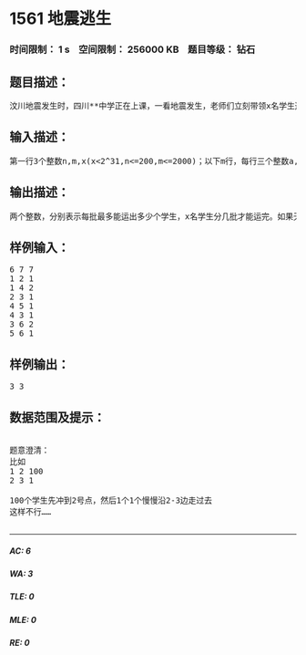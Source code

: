 # 1561 地震逃生   
### 时间限制： 1 s&nbsp;&nbsp;&nbsp;&nbsp;空间限制： 256000 KB&nbsp;&nbsp;&nbsp;&nbsp;题目等级： 钻石  
## 题目描述：  

<pre>
汶川地震发生时，四川**中学正在上课，一看地震发生，老师们立刻带领x名学生逃跑，整个学校可以抽象地看成一个有向图，图中有n个点，m条边。1号点为教室，n号点为安全地带，每条边都只能容纳一定量的学生，超过楼就要倒塌，由于人数太多，校长决定让同学们分成几批逃生，只有第一批学生全部逃生完毕后，第二批学生才能从1号点出发逃生，现在请你帮校长算算，每批最多能运出多少个学生，x名学生分几批才能运完。
</pre>
  
  
## 输入描述：  

<pre>
第一行3个整数n,m,x(x<2^31,n<=200,m<=2000)；以下m行，每行三个整数a,b,c（a1,a<>b,0描述一条边，分别代表从a点到b点有一条边，且可容纳c名学生。
</pre>
  
  
## 输出描述：  

<pre>
两个整数，分别表示每批最多能运出多少个学生，x名学生分几批才能运完。如果无法到达目的地（n号点）则输出“Orz Ni Jinan Saint Cow！”
</pre>
  
  
## 样例输入：  

<pre>
6 7 7
1 2 1
1 4 2
2 3 1
4 5 1
4 3 1
3 6 2
5 6 1
</pre>
  
  
## 样例输出：  

<pre>
3 3
</pre>
  
  
## 数据范围及提示：  

<pre>

题意澄清：
比如  
1 2 100  
2 3 1
  
100个学生先冲到2号点，然后1个1个慢慢沿2-3边走过去
这样不行……

</pre>
  
  
***  

##### AC: 6  
##### WA: 3  
##### TLE: 0  
##### MLE: 0  
##### RE: 0  
